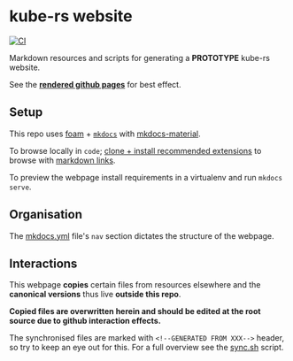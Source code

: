 # kube-rs website

[![CI](https://github.com/kube-rs/website/actions/workflows/release.yml/badge.svg)](https://github.com/kube-rs/release/actions/workflows/release.yml)

Markdown resources and scripts for generating a **PROTOTYPE** kube-rs website.

See the [**rendered github pages**](https://kube-rs.github.io/website) for best effect.

## Setup

This repo uses [foam](https://foambubble.github.io/foam/) + [`mkdocs`](https://www.mkdocs.org/) with [mkdocs-material](https://squidfunk.github.io/mkdocs-material/).

To browse locally in `code`; [clone + install recommended extensions](https://foambubble.github.io/foam/#getting-started) to browse with [markdown links](https://marketplace.visualstudio.com/items?itemName=tchayen.markdown-links).

To preview the webpage install requirements in a virtualenv and run `mkdocs serve`.

## Organisation

The [mkdocs.yml](./mkdocs.yml) file's `nav` section dictates the structure of the webpage.

## Interactions

This webpage **copies** certain files from resources elsewhere and the **canonical versions** thus live **outside this repo**.

**Copied files are overwritten herein and should be edited at the root source due to github interaction effects.**

The synchronised files are marked with `<!--GENERATED FROM XXX-->` header, so try to keep an eye out for this.
For a full overview see the [sync.sh](https://github.com/kube-rs/website/blob/main/sync.sh) script.
